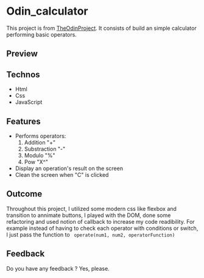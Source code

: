 # Odin_calculator
This project is from <a href="https://www.theodinproject.com/">TheOdinProject</a>.  It consists of build an simple calculator performing basic operators.

## Preview

## Technos
<ul>
  <li>Html</li>
  <li>Css</li>
  <li>JavaScript</li>
</ul>

## Features
<ul>
  <li>
    Performs operators:
    <ol>
      <li>Addition "+" </li>
      <li>Substraction "-" </li>
      <li>Modulo "%" </li>
      <li>Pow "X^" </li>
    </ol>
  </li>
  <li>Display an operation's result on the screen </li>
  <li>Clean the screen when "C" is clicked </li>
</ul>

## Outcome
Throughout this project, I utilized some modern css like flexbox and transition to annimate buttons, I played with the DOM, done some refactoring and used notion of callback
to increase my code readibility. For example instead of having to check each operator with conditions or switch, I just pass the function to ``` operate(num1, num2, operatorFunction)``` 

## Feedback
Do you have any feedback ? Yes, please.
